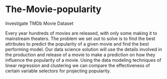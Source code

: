 # The-Movie-popularity
Investigate TMDb Movie Dataset

Every year hundreds of movies are released, with only some making it to mainstream
theaters. The problem we set out to solve is to find the best attributes to predict the popularity of
a given movie and find the best performing model. Our data science solution will use the details
involved in the production and release of a movie to make a prediction on how they influence
the popularity of a movie. Using the data modeling techniques of linear regression and
clustering we can compare the effectiveness of certain variable selectors for projecting
popularity.
